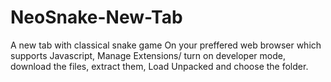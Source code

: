 # NeoSnake-New-Tab
A new tab with classical snake game
On your preffered web browser which supports Javascript, Manage Extensions/ turn on developer mode, download the files, extract them, Load Unpacked and choose the folder.
